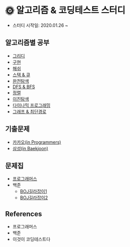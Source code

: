 # :sun_with_face: 알고리즘 & 코딩테스트 스터디
- 스터디 시작일: 2020.01.26 ~ 

## 알고리즘별 공부
- [그리디](https://github.com/HYEZ/Algorithms/tree/master/Greedy)
- [구현](https://github.com/HYEZ/Algorithms/tree/master/Implementation)
- [해쉬](https://github.com/HYEZ/Algorithms/tree/master/Hash)
- [스택 & 큐](https://github.com/HYEZ/Algorithms/tree/master/Stack_and_Queue)
- [완전탐색](https://github.com/HYEZ/Algorithms/tree/master/BruteForce)
- [DFS & BFS](https://github.com/HYEZ/Algorithms/tree/master/DFS_and_BFS)
- [정렬](https://github.com/HYEZ/Algorithms/tree/master/Sort)
- [이진탐색](https://github.com/HYEZ/Algorithms/tree/master/BinarySearch)
- [다이나믹 프로그래밍](https://github.com/HYEZ/Algorithms/tree/master/DP)
- [그래프 & 최단경로](https://github.com/HYEZ/Algorithms/tree/master/Graph)


## 기출문제
- [카카오(in Programmers)](https://github.com/HYEZ/Algorithms/tree/master/%EA%B8%B0%EC%B6%9C%EB%AC%B8%EC%A0%9C/%EC%B9%B4%EC%B9%B4%EC%98%A4)
- [삼성(in Baekjoon)](https://github.com/HYEZ/Algorithms/tree/master/%EA%B8%B0%EC%B6%9C%EB%AC%B8%EC%A0%9C/%EC%82%BC%EC%84%B1)

## 문제집
- [프로그래머스](https://github.com/HYEZ/Algorithms/tree/master/%ED%94%84%EB%A1%9C%EA%B7%B8%EB%9E%98%EB%A8%B8%EC%8A%A4)
- 백준
  - [BOJ길라잡이1](https://github.com/HYEZ/Algorithms/tree/master/%EB%B0%B1%EC%A4%80/BOJ%EA%B8%B8%EB%9D%BC%EC%9E%A1%EC%9D%B41)
  - [BOJ길라잡이2](https://github.com/HYEZ/Algorithms/tree/master/%EB%B0%B1%EC%A4%80/BOJ%EA%B8%B8%EB%9D%BC%EC%9E%A1%EC%9D%B42)

## References
- 프로그래머스
- 백준 
- 이것이 코딩테스트다
